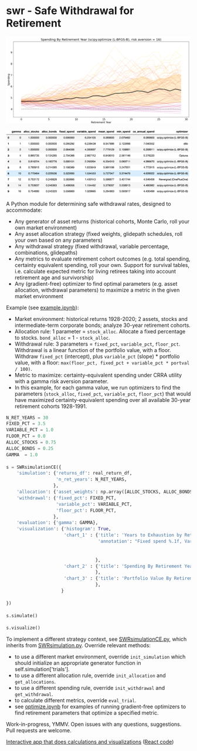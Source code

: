 # swr - Safe Withdrawal for Retirement

![outcome.png](outcome.png)

![optimal_by_gamma_table.png](optimal_by_gamma_table.png)

A Python module for determining safe withdrawal rates, designed to accommodate:

- Any generator of asset returns (historical cohorts, Monte Carlo, roll your own market environment)
- Any asset allocation strategy (fixed weights, glidepath schedules, roll your own based on any parameters)
- Any withdrawal strategy (fixed withdrawal, variable percentage, combinations, glidepaths)
- Any metrics to evaluate retirement cohort outcomes (e.g. total spending, certainty equivalent spending, roll your own. Support for survival tables, i.e. calculate expected metric for living retirees taking into account retirement age and survivorship)
- Any (gradient-free) optimizer to find optimal parameters (e.g. asset allocation, withdrawal parameters) to maximize a metric in the given market environment

Example (see [example.ipynb](example.ipynb)):

   - Market environment: historical returns 1928-2020; 2 assets, stocks and intermediate-term corporate bonds; analyze 30-year retirement cohorts.
   - Allocation rule: 1 parameter = `stock_alloc`. Allocate a fixed percentage to stocks. `bond_alloc` = 1 - `stock_alloc`.
   - Withdrawal rule: 3 parameters = `fixed_pct`, `variable_pct`, `floor_pct`. Withdrawal is a linear function of the portfolio value, with a floor. Withdraw `fixed_pct` (intercept), plus `variable_pct` (slope) * portfolio value, with a floor: `max(floor_pct, fixed_pct + variable_pct * portval / 100)`.
   - Metric to maximize: certainty-equivalent spending under CRRA utility with a gamma risk aversion parameter.
   - In this example, for each gamma value, we run optimizers to find the parameters (`stock_alloc`, `fixed_pct`, `variable_pct`, `floor_pct`) that would have maximized certainty-equivalent spending over all available 30-year retirement cohorts 1928-1991.

	
```python
N_RET_YEARS = 30
FIXED_PCT = 3.5
VARIABLE_PCT = 1.0
FLOOR_PCT = 0.0
ALLOC_STOCKS = 0.75
ALLOC_BONDS = 0.25
GAMMA  = 1.0

s = SWRsimulationCE({
    'simulation': {'returns_df': real_return_df,
                   'n_ret_years': N_RET_YEARS,
                  },
    'allocation': {'asset_weights': np.array([ALLOC_STOCKS, ALLOC_BONDS])}, 
    'withdrawal': {'fixed_pct': FIXED_PCT,
                   'variable_pct': VARIABLE_PCT,
                   'floor_pct': FLOOR_PCT,
                  },
    'evaluation': {'gamma': GAMMA},
    'visualization': {'histogram': True, 
                      'chart_1' : {'title': 'Years to Exhaustion by Retirement Year',
                                   'annotation': "Fixed spend %.1f, Variable spend %.1f, stocks %.1f%%" % (FIXED_PCT, 
                                                                                                           VARIABLE_PCT, 
                                                                                                           100 * ALLOC_STOCKS)
                                  },
                      'chart_2' : {'title': 'Spending By Retirement Year',
                                  },
                      'chart_3' : {'title': 'Portfolio Value By Retirement Year',
                                  },
                     }    
    
})

s.simulate()

s.visualize()

```

To implement a different strategy context, see [SWRsimulationCE.py](SWRsimulation/SWRsimulationCE.py), which inherits from [SWRsimulation.py](SWRsimulation/SWRsimulation.py). Override relevant methods:

   - to use a different market environment, override `init_simulation` which should initialize an appropriate generator function in self.simulation['trials'].
   - to use a different allocation rule, override `init_allocation` and `get_allocations`.
   - to use a different spending rule, override `init_withdrawal` and `get_withdrawal`.
   - to calculate different metrics, override `eval_trial`.
   - see [optimize.ipynb](optimize.ipynb) for examples of running gradient-free optimizers to find retirement parameters that optimize a specified metric.

Work-in-progress, YMMV. Open issues with any questions, suggestions. Pull requests are welcome.

[Interactive app that does calculations and visualizations](https://druce.ai/swr-react/) ([React code](https://github.com/druce/swr-react))
